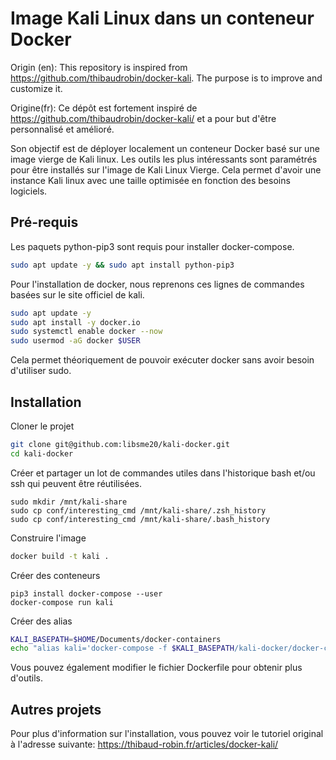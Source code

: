 # Image Kali Linux dans un conteneur Docker


Origin (en): This repository is inspired from https://github.com/thibaudrobin/docker-kali. The purpose is to improve and customize it.

Origine(fr): Ce dépôt est fortement inspiré de https://github.com/thibaudrobin/docker-kali/ et a pour but d'être personnalisé et amélioré.


Son objectif est de déployer localement un conteneur Docker basé sur une image vierge de Kali linux.
Les outils les plus intéressants sont paramétrés pour être installés sur l'image de Kali Linux Vierge.
Cela permet d'avoir une instance Kali linux avec une taille optimisée en fonction des besoins logiciels.

## Pré-requis

Les paquets python-pip3 sont requis pour installer docker-compose.
```bash
sudo apt update -y && sudo apt install python-pip3
```

Pour l'installation de docker, nous reprenons ces lignes de commandes basées sur le site officiel de kali.

```bash
sudo apt update -y
sudo apt install -y docker.io
sudo systemctl enable docker --now
sudo usermod -aG docker $USER
```

Cela permet théoriquement de pouvoir exécuter docker sans avoir besoin d'utiliser sudo.


## Installation



Cloner le projet

```bash
git clone git@github.com:libsme20/kali-docker.git
cd kali-docker
```

Créer et partager un lot de commandes utiles dans l'historique bash et/ou ssh qui peuvent être réutilisées.

```
sudo mkdir /mnt/kali-share
sudo cp conf/interesting_cmd /mnt/kali-share/.zsh_history
sudo cp conf/interesting_cmd /mnt/kali-share/.bash_history
```

Construire l'image

```bash
docker build -t kali .
```

Créer des conteneurs

```
pip3 install docker-compose --user
docker-compose run kali
```

Créer des alias

```bash
KALI_BASEPATH=$HOME/Documents/docker-containers
echo "alias kali='docker-compose -f $KALI_BASEPATH/kali-docker/docker-compose.yml run kali-docker'" >> .bashrc && source .bashrc
```

Vous pouvez également modifier le fichier Dockerfile pour obtenir plus d'outils.


## Autres projets


Pour plus d'information sur l'installation, vous pouvez voir le tutoriel original à l'adresse suivante: https://thibaud-robin.fr/articles/docker-kali/
